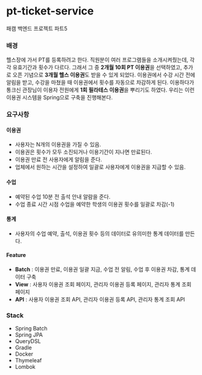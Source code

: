 # pt-ticket-service
패캠 백엔드 프로젝트 파트5


### 배경
헬스장에 가서 PT를 등록하려고 한다.
직원분이 여러 프로그램들을 소개시켜줬는데, 각각 유효기간과 횟수가 다르다.
그래서 그 중 **2개월 10회 PT 이용권**을 선택하였고, 추가로 오픈 기념으로 **3개월 헬스 이용권**도 받을 수 있게 되었다.
이용권에서 수강 시간 전에 알림을 받고, 수강을 마쳤을 때 이용권에서 횟수를 자동으로 차감하게 된다.
이용하다가 통크신 관장님이 이용자 전원에게 **1회 필라테스 이용권**을 뿌리기도 하였다.
우리는 이런 이용권 시스템을 Spring으로 구축을 진행해본다.


### 요구사항

#### 이용권
- 사용자는 N개의 이용권을 가질 수 있음.
- 이용권은 횟수가 모두 소진되거나 이용기간이 지나면 만료된다.
- 이용권 만료 전 사용자에게 알림을 준다.
- 업체에서 원하는 시간을 설정하여 일괄로 사용자에게 이용권을 지급할 수 있음.

#### 수업
- 예약된 수업 10분 전 출석 안내 알람을 준다.
- 수업 종료 시간 시점 수업을 예약한 학생의 이용권 횟수를 일괄로 차감(-1)

#### 통계
- 사용자의 수업 예약, 출석, 이용권 횟수 등의 데이터로 유의미한 통계 데이터를 만든다.

#### Feature
- **Batch** : 이용권 만료, 이용권 일괄 지금, 수업 전 알림, 수업 후 이용권 차감, 통계 데이터 구축
- **View** : 사용자 이용권 조회 페이지, 관리자 이용권 등록 페이지, 관리자 통계 조회 페이지
- **API** : 사용자 이용권 조회 API, 관리자 이용권 등록 API, 관리자 통계 조회 API

### Stack
- Spring Batch
- Spring JPA
- QueryDSL
- Gradle
- Docker
- Thymeleaf
- Lombok